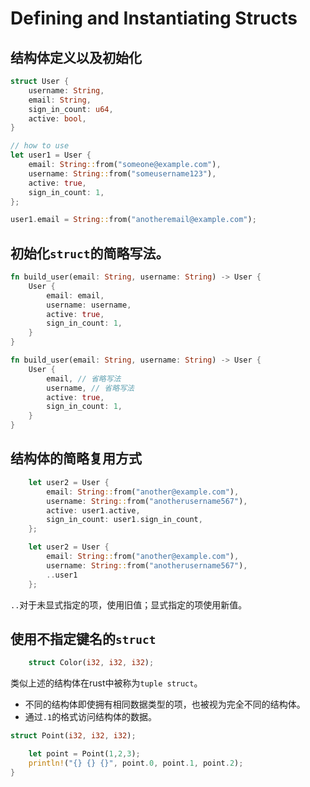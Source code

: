 # Defining and Instantiating Structs

## 结构体定义以及初始化

```rust
struct User {
    username: String,
    email: String,
    sign_in_count: u64,
    active: bool,
}

// how to use
let user1 = User {
    email: String::from("someone@example.com"),
    username: String::from("someusername123"),
    active: true,
    sign_in_count: 1,
};

user1.email = String::from("anotheremail@example.com");
```

## 初始化`struct`的简略写法。

```rust
fn build_user(email: String, username: String) -> User {
    User {
        email: email,
        username: username,
        active: true,
        sign_in_count: 1,
    }
}

fn build_user(email: String, username: String) -> User {
    User {
        email, // 省略写法
        username, // 省略写法
        active: true,
        sign_in_count: 1,
    }
}
```

## 结构体的简略复用方式 

```rust
    let user2 = User {
        email: String::from("another@example.com"),
        username: String::from("anotherusername567"),
        active: user1.active,
        sign_in_count: user1.sign_in_count,
    };

    let user2 = User {
        email: String::from("another@example.com"),
        username: String::from("anotherusername567"),
        ..user1
    };
```

`..`对于未显式指定的项，使用旧值；显式指定的项使用新值。

## 使用不指定键名的`struct`

```rust
    struct Color(i32, i32, i32);
```

类似上述的结构体在rust中被称为`tuple struct`。
- 不同的结构体即使拥有相同数据类型的项，也被视为完全不同的结构体。
- 通过`.1`的格式访问结构体的数据。

```rust
struct Point(i32, i32, i32);

    let point = Point(1,2,3);
    println!("{} {} {}", point.0, point.1, point.2);
}
```








